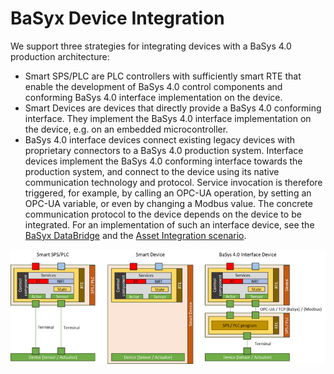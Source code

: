 # BaSyx Device Integration

We support three strategies for integrating devices with a BaSys 4.0 production architecture:

* Smart SPS/PLC are PLC controllers with sufficiently smart RTE that enable the development of BaSys 4.0 control components and conforming BaSys 4.0 interface implementation on the device.
* Smart Devices are devices that directly provide a BaSys 4.0 conforming interface. They implement the BaSys 4.0 interface implementation on the device, e.g. on an embedded microcontroller.
* BaSys 4.0 interface devices connect existing legacy devices with proprietary connectors to a BaSys 4.0 production system. Interface devices implement the BaSys 4.0 conforming interface towards the production system, and connect to the device using its native communication technology and protocol. Service invocation is therefore triggered, for example, by calling an OPC-UA operation, by setting an OPC-UA variable, or even by changing a Modbus value. The concrete communication protocol to the device depends on the device to be integrated. For an implementation of such an interface device, see the [BaSyx DataBridge](./user_documentation/basyx_components/databridge/index.md) and the [Asset Integration scenario](./scenarios/device-integration.md).

![BaSyx.DeviceIntegration.png](./images/800px-BaSyx.DeviceIntegration.png)
